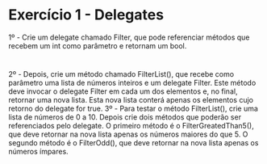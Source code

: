 # Exercício 1 - Delegates

1º - Crie um delegate chamado Filter, que pode referenciar métodos que recebem um int como 
parâmetro e retornam um bool. 

#
2º - Depois, crie um método chamado FilterList(), que recebe como parâmetro uma lista de 
números inteiros e um delegate Filter. Este método deve invocar o delegate Filter em cada 
um dos elementos e, no final, retornar uma nova lista. Esta nova lista conterá apenas os 
elementos cujo retorno do delegate for true. 
3º - Para testar o método FilterList(), crie uma lista de números de 0 a 10. Depois crie dois 
métodos que poderão ser referenciados pelo delegate. O primeiro método é o 
FilterGreatedThan5(), que deve retornar na nova lista apenas os números maiores do que 
5. O segundo método é o FilterOdd(), que deve retornar na nova lista apenas os números
ímpares. 
